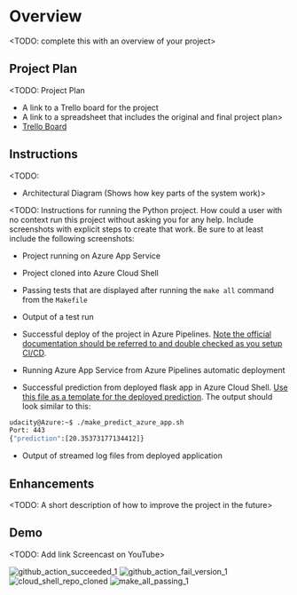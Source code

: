 # Overview

<TODO: complete this with an overview of your project>

## Project Plan
<TODO: Project Plan

* A link to a Trello board for the project
* A link to a spreadsheet that includes the original and final project plan>
* [Trello Board](https://trello.com/invite/b/tIrSrGgB/ATTI53ff80fc6184d8cab55f405048e2f10b8B5BCE87/udacity-azuredevops-project-2)

## Instructions

<TODO:  
* Architectural Diagram (Shows how key parts of the system work)>

<TODO:  Instructions for running the Python project.  How could a user with no context run this project without asking you for any help.  Include screenshots with explicit steps to create that work. Be sure to at least include the following screenshots:

* Project running on Azure App Service

* Project cloned into Azure Cloud Shell

* Passing tests that are displayed after running the `make all` command from the `Makefile`

* Output of a test run

* Successful deploy of the project in Azure Pipelines.  [Note the official documentation should be referred to and double checked as you setup CI/CD](https://docs.microsoft.com/en-us/azure/devops/pipelines/ecosystems/python-webapp?view=azure-devops).

* Running Azure App Service from Azure Pipelines automatic deployment

* Successful prediction from deployed flask app in Azure Cloud Shell.  [Use this file as a template for the deployed prediction](https://github.com/udacity/nd082-Azure-Cloud-DevOps-Starter-Code/blob/master/C2-AgileDevelopmentwithAzure/project/starter_files/flask-sklearn/make_predict_azure_app.sh).
The output should look similar to this:

```bash
udacity@Azure:~$ ./make_predict_azure_app.sh
Port: 443
{"prediction":[20.35373177134412]}
```

* Output of streamed log files from deployed application

> 

## Enhancements

<TODO: A short description of how to improve the project in the future>

## Demo 

<TODO: Add link Screencast on YouTube>



![github_action_succeeded_1](https://user-images.githubusercontent.com/35743140/235377785-a23dedfd-bdc4-4eff-ae38-5dd04ae42eee.png)
![github_action_fail_version_1](https://user-images.githubusercontent.com/35743140/235377801-8d980cb3-921e-4f6a-844f-b2aaaee948c6.png)
![cloud_shell_repo_cloned](https://user-images.githubusercontent.com/35743140/235377805-7fe28ca6-1c2c-4823-b083-89dd6dc8efe3.png)
![make_all_passing_1](https://user-images.githubusercontent.com/35743140/235377810-48773de5-e845-4115-b0ec-f221c4e82750.png)
